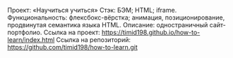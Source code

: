 Проект: «Научиться учиться»
Стэк: БЭМ; HTML; iframe.
Функциональность: флексбокс-вёрстка; анимация, позиционирование, продвинутая семантика языка HTML.
Описание: одностраничный сайт-портфолио.
Ссылка на проект: https://timid198.github.io/how-to-learn/index.html
Ссылка на репозиторий: https://github.com/timid198/how-to-learn.git
